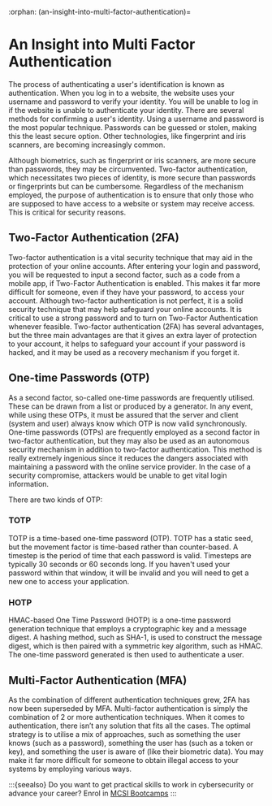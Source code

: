 :orphan:
(an-insight-into-multi-factor-authentication)=
# An Insight into Multi Factor Authentication
 
The process of authenticating a user's identification is known as authentication. When you log in to a website, the website uses your username and password to verify your identity. You will be unable to log in if the website is unable to authenticate your identity. There are several methods for confirming a user's identity. Using a username and password is the most popular technique. Passwords can be guessed or stolen, making this the least secure option. Other technologies, like fingerprint and iris scanners, are becoming increasingly common.

Although biometrics, such as fingerprint or iris scanners, are more secure than passwords, they may be circumvented. Two-factor authentication, which necessitates two pieces of identity, is more secure than passwords or fingerprints but can be cumbersome. Regardless of the mechanism employed, the purpose of authentication is to ensure that only those who are supposed to have access to a website or system may receive access. This is critical for security reasons.

## Two-Factor Authentication (2FA)

Two-factor authentication is a vital security technique that may aid in the protection of your online accounts. After entering your login and password, you will be requested to input a second factor, such as a code from a mobile app, if Two-Factor Authentication is enabled. This makes it far more difficult for someone, even if they have your password, to access your account. Although two-factor authentication is not perfect, it is a solid security technique that may help safeguard your online accounts. It is critical to use a strong password and to turn on Two-Factor Authentication whenever feasible. Two-factor authentication (2FA) has several advantages, but the three main advantages are that it gives an extra layer of protection to your account, it helps to safeguard your account if your password is hacked, and it may be used as a recovery mechanism if you forget it.

## One-time Passwords (OTP)

As a second factor, so-called one-time passwords are frequently utilised. These can be drawn from a list or produced by a generator. In any event, while using these OTPs, it must be assured that the server and client (system and user) always know which OTP is now valid synchronously. One-time passwords (OTPs) are frequently employed as a second factor in two-factor authentication, but they may also be used as an autonomous security mechanism in addition to two-factor authentication. This method is really extremely ingenious since it reduces the dangers associated with maintaining a password with the online service provider. In the case of a security compromise, attackers would be unable to get vital login information.

There are two kinds of OTP:

### TOTP

TOTP is a time-based one-time password (OTP). TOTP has a static seed, but the movement factor is time-based rather than counter-based. A timestep is the period of time that each password is valid. Timesteps are typically 30 seconds or 60 seconds long. If you haven't used your password within that window, it will be invalid and you will need to get a new one to access your application.

### HOTP

HMAC-based One Time Password (HOTP) is a one-time password generation technique that employs a cryptographic key and a message digest. A hashing method, such as SHA-1, is used to construct the message digest, which is then paired with a symmetric key algorithm, such as HMAC. The one-time password generated is then used to authenticate a user.

## Multi-Factor Authentication (MFA)

As the combination of different authentication techniques grew, 2FA has now been superseded by MFA. Multi-factor authentication is simply the combination of 2 or more authentication techniques. When it comes to authentication, there isn’t any solution that fits all the cases. The optimal strategy is to utilise a mix of approaches, such as something the user knows (such as a password), something the user has (such as a token or key), and something the user is aware of (like their biometric data). You may make it far more difficult for someone to obtain illegal access to your systems by employing various ways.

:::{seealso}
Do you want to get practical skills to work in cybersecurity or advance your career? Enrol in [MCSI Bootcamps](https://www.mosse-institute.com/bootcamps.html)
:::